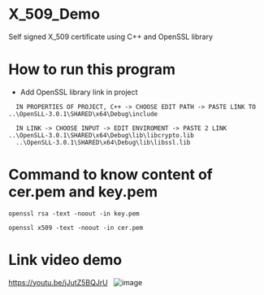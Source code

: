 # X_509_Demo
Self signed X_509 certificate using C++ and OpenSSL library
# How to run this program
+ Add OpenSSL library link in project
``` LINK OPENSSL-3.0.1 LIBRARY TO SOURCE CODE IN VISUAL STUDIO 2022
  IN PROPERTIES OF PROJECT, C++ -> CHOOSE EDIT PATH -> PASTE LINK TO ..\OpenSLL-3.0.1\SHARED\x64\Debug\include

  IN LINK -> CHOOSE INPUT -> EDIT ENVIROMENT -> PASTE 2 LINK ..\OpenSLL-3.0.1\SHARED\x64\Debug\lib\libcrypto.lib
  ..\OpenSLL-3.0.1\SHARED\x64\Debug\lib\libssl.lib
```
# Command to know content of cer.pem and key.pem
```
openssl rsa -text -noout -in key.pem

openssl x509 -text -noout -in cer.pem
```
# Link video demo
https://youtu.be/jJutZ5BQJrU  
![image](https://github.com/TranThiKimHuynh/X_509_Demo/assets/95559644/4c1345b4-a499-427e-8b88-955b777c1099)
